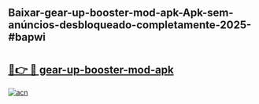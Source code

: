 ## Baixar-gear-up-booster-mod-apk-Apk-sem-anúncios-desbloqueado-completamente-2025-#bapwi

# <h2><a href="https://ainizakaria.my?title=gear-up-booster-mod-apk&ref=20M">🔗👉 🔴 gear-up-booster-mod-apk</a></h2>

[![acn](https://github.com/user-attachments/assets/0f9c940e-d8b0-45ae-aac7-cd30a18b3e1c)](https://ainizakaria.my?title=gear-up-booster-mod-apk&ref=20M)

